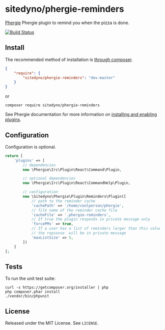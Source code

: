 # sitedyno/phergie-reminders

[Phergie](http://github.com/phergie/phergie-irc-bot-react/) Phergie plugin to remind you when the pizza is done.

[![Build Status](https://secure.travis-ci.org/sitedyno/phergie-reminders.png?branch=master)](http://travis-ci.org/sitedyno/phergie-reminders)

## Install

The recommended method of installation is [through composer](http://getcomposer.org).

```JSON
{
    "require": {
        "sitedyno/phergie-reminders": "dev-master"
    }
}
```
or
```
composer require sitedyno/phergie-reminders
```

See Phergie documentation for more information on
[installing and enabling plugins](https://github.com/phergie/phergie-irc-bot-react/wiki/Usage#plugins).

## Configuration

Configuration is optional.

```php
return [
    'plugins' => [
        // dependencies
        new \Phergie\Irc\Plugin\React\Command\Plugin,

        // optional dependencies
        new \Phergie\Irc\Plugin\React\CommandHelp\Plugin,

        // configuration
        new \Sitedyno\Phergie\Plugin\Reminders\Plugin([
            // path to the reminder cache
            'cachePath' => '/home/coolperson/phergie',
            // file name of the reminder cache file
            'cacheFile' => '.phergie-reminders',
            // If true the plugin responds in private message only
            'forcePMs' => true,
            // If a user has a list of reminders larger than this value
            // the repsonse  will be in private message
            'maxListSize' => 5,
        ])
    ]
];
```

## Tests

To run the unit test suite:

```
curl -s https://getcomposer.org/installer | php
php composer.phar install
./vendor/bin/phpunit
```

## License

Released under the MIT License. See `LICENSE`.
